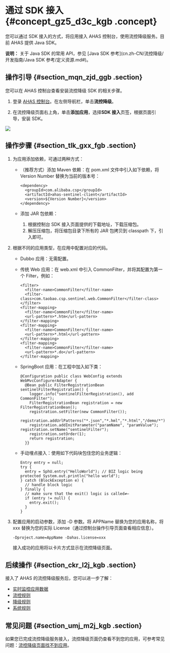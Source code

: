 # 通过 SDK 接入 {#concept_gz5_d3c_kgb .concept}

您可以通过 SDK 接入的方式，将应用接入 AHAS 控制台，使用流控降级服务。目前 AHAS 提供 Java SDK。

**说明：** 关于 Java SDK 的常用 API，参见 [Java SDK 参考](cn.zh-CN/流控降级/开发指南/Java SDK 参考/定义资源.md#)。

## 操作引导 {#section_mqn_zjd_ggb .section}

您可以在 AHAS 控制台查看安装流控降级 SDK 的相关步骤。

1.  登录 [AHAS 控制台](https://ahas.console.aliyun.com/)。在左侧导航栏，单击**流控降级**。

2.  在流控降级页面右上角，单击**添加应用**，选择**SDK 接入**页签，根据页面引导，安装 SDK。

![](https://aliware-images.oss-cn-hangzhou.aliyuncs.com/ahas/sc_sdk.png)


## 操作步骤 {#section_tlk_gxx_fgb .section}

1.  为应用添加依赖，可通过两种方式：
    -   （推荐方式）添加 Maven 依赖：在 pom.xml 文件中引入如下依赖，将 Version Number 替换为当前的版本号：

        ```
        <dependency>
          <groupId>com.alibaba.csp</groupId>
          <artifactId>ahas-sentinel-client</artifactId>
          <version>${Version Number}</version>
        </dependency>
        ```

    -   添加 JAR 包依赖：
        1.  根据控制台 SDK 接入页面提供的下载地址，下载压缩包。
        2.  解压压缩包，将压缩包目录下所有的 JAR 包拷贝到 classpath 下，引入即可。
2.  根据不同的应用类型，在应用中配置对应的代码。
    -   Dubbo 应用：无需配置。
    -   传统 Web 应用：在 web.xml 中引入 CommonFilter，并将其配置为第一个 Filter，例如：

        ```
        <filter>
          <filter-name>CommonFilter</filter-name>
          <filter-class>com.taobao.csp.sentinel.web.CommonFilter</filter-class>
        </filter>
        <filter-mapping>
          <filter-name>CommonFilter</filter-name>
          <url-pattern>*.htm</url-pattern>
        </filter-mapping>
        <filter-mapping>
          <filter-name>CommonFilter</filter-name>
          <url-pattern>*.html</url-pattern>
        </filter-mapping>
        <filter-mapping>
          <filter-name>CommonFilter</filter-name>
          <url-pattern>*.do</url-pattern>
        </filter-mapping>
        ```

    -   SpringBoot 应用：在工程中加入如下类：

        ```
        @Configuration public class WebConfig extends WebMvcConfigurerAdapter {
          @Bean public FilterRegistrationBean sentinelFilterRegistration() {
            logger.info("sentinelFilterRegistration(), add CommonFilter");
            FilterRegistrationBean registration = new FilterRegistrationBean(); 
            registration.setFilter(new CommonFilter());
            registration.addUrlPatterns("*.json","*.hml","*.html","/demo/*");
            registration.addInitParameter("paramName", "paramValue"); registration.setName("sentinelFilter");
            registration.setOrder(1); 
            return registration;
          }}
        ```

    -   手动埋点接入：使用如下代码块包住您的业务逻辑：

        ```
        Entry entry = null;
        try { 
          entry = SphU.entry("HelloWorld"); // BIZ logic being protected System.out.println("hello world");
        } catch (BlockException e) {
          // handle block logic
        } finally {
          // make sure that the exit() logic is called≠– 
          if (entry != null) {
            entry.exit();
          }
        }
        ```

3.  配置应用的启动参数，添加 -D 参数。将 APPName 替换为您的应用名称，将 xxx 替换为您的实际 License（通过控制台操作引导页面查看相应信息）。

    ```
    -Dproject.name=AppName -Dahas.license=xxx
    ```

    接入成功的应用将以卡片方式显示在流控降级页面。


## 后续操作 {#section_ckr_l2j_kgb .section}

接入了 AHAS 的流控降级服务后，您可以进一步了解：

-    [实时监控应用数据](..md) 
-    [流控规则](..md) 
-    [降级规则](..md) 
-    [系统规则](..md) 

## 常见问题 {#section_umj_m2j_kgb .section}

如果您已完成流控降级服务接入，流控降级页面仍查看不到您的应用，可参考常见问题：[流控降级页面找不到应用](..md)。

